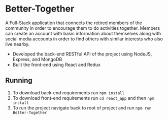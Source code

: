 # Better-Together

A Full-Stack application that connects the retired members of the community in order to encourage them to do activities together. Members can create an account with basic information about themselves along with social media accounts in order to find others with similar interests who also live nearby.

- Developed the back-end RESTful API of the project using NodeJS, Express, and MongoDB
- Built the front-end using React and Redux


## Running 

1. To download back-end requirements run ```npm install``` 
2. To download front-end requirements run ```cd react_app``` and then ```npm install```
3. To run the project navigate back to root of project and run ```npm run Better-Together```
